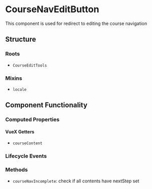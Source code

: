 CourseNavEditButton
===============
This component is used for redirect to editing the course navigation 

## Structure

### Roots
* `CourseEditTools`

### Mixins
* `locale`

Component Functionality
---------

### Computed Properties
#### VueX Getters
- `courseContent`

### Lifecycle Events

### Methods
- `courseNavIncomplete`: check if all contents have nextStep set 


